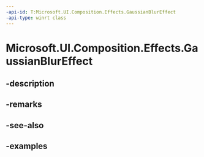```yaml
---
-api-id: T:Microsoft.UI.Composition.Effects.GaussianBlurEffect
-api-type: winrt class
---
```


<!-- Class syntax.
public class GaussianBlurEffect : IGraphicsEffect, IGraphicsEffectSource
-->

# Microsoft.UI.Composition.Effects.GaussianBlurEffect

## -description

## -remarks

## -see-also

## -examples

